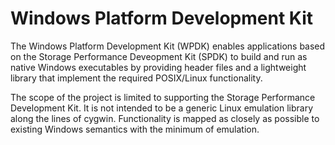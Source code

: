 # Windows Platform Development Kit

The Windows Platform Development Kit (WPDK) enables applications based on the Storage Performance Deveopment Kit (SPDK) to build and run as native Windows executables by providing header files and a lightweight library that implement the required POSIX/Linux functionality.

The scope of the project is limited to supporting the Storage Performance Development Kit. It is not intended to be a generic Linux emulation library along the lines of cygwin. Functionality is mapped as closely as possible to existing Windows semantics with the minimum of emulation.
